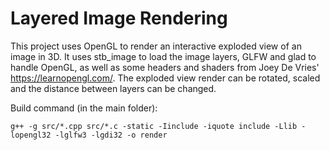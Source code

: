 # Layered Image Rendering
This project uses OpenGL to render an interactive exploded view of an image in 3D. It uses stb_image to load the image layers, GLFW and glad to handle OpenGL, as well as some headers and shaders from Joey De Vries' https://learnopengl.com/.
The exploded view render can be rotated, scaled and the distance between layers can be changed.

Build command (in the main folder):
```
g++ -g src/*.cpp src/*.c -static -Iinclude -iquote include -Llib -lopengl32 -lglfw3 -lgdi32 -o render
```

